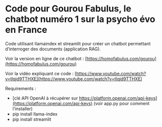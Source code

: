 # Code pour Gourou Fabulus, le chatbot numéro 1 sur la psycho évo en France

Code utilisant llamaindex et streamlit pour créer un chatbot permettant d’interroger des documents (application RAG).

Voir la version en ligne de ce chatbot : [https://homofabulus.com/gourou](https://homofabulus.com/gourou)

Voir la vidéo expliquant ce code : [https://www.youtube.com/watch?v=tlqjd9TTHXE](https://www.youtube.com/watch?v=tlqjd9TTHXE)

Requirements :

- [clé API OpenAI à récupérer sur https://platform.openai.com/api-keys](https://platform.openai.com/api-keys) (voir app.py pour comment l’installer)
- pip install llama-index
- pip install streamlit

